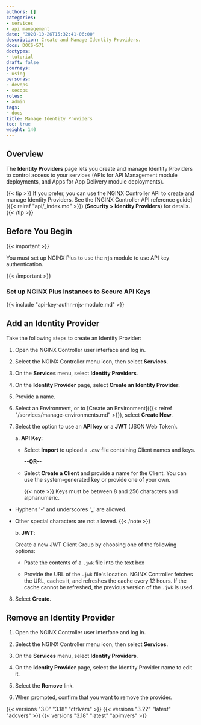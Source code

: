 ```yaml
---
authors: []
categories:
- services
- api management
date: "2020-10-26T15:32:41-06:00"
description: Create and Manage Identity Providers.
docs: DOCS-571
doctypes:
- tutorial
draft: false
journeys:
- using
personas:
- devops
- secops
roles:
- admin
tags:
- docs
title: Manage Identity Providers
toc: true
weight: 140
---
```


## Overview

The **Identity Providers** page lets you create and manage Identity Providers to control access to your services (APIs for API Management module deployments, and Apps for App Delivery module deployments).

{{< tip >}}
If you prefer, you can use the NGINX Controller API to create and manage Identity Providers. See the [NGINX Controller API reference guide]({{< relref "api/_index.md" >}}) (**Security > Identity Providers**) for details.
{{< /tip >}}

## Before You Begin

{{< important >}}

You must set up NGINX Plus to use the `njs` module to use API key authentication.

{{< /important >}}

### Set up NGINX Plus Instances to Secure API Keys

{{< include "api-key-authn-njs-module.md" >}}

## Add an Identity Provider

Take the following steps to create an Identity Provider:

1. Open the NGINX Controller user interface and log in.

2. Select the NGINX Controller menu icon, then select **Services**.

3. On the **Services** menu, select **Identity Providers**.

4. On the **Identity Provider** page, select **Create an Identity Provider**.

5. Provide a name.

6. Select an Environment, or to [Create an Environment]({{< relref "/services/manage-environments.md" >}}), select **Create New**.

7. Select the option to use an **API key** or a **JWT** (JSON Web Token).

    a. **API Key**:

      - Select **Import** to upload a `.csv` file containing Client names and keys. 

        **--OR--**

      - Select **Create a Client** and provide a name for the Client. You can use the system-generated key or provide one of your own.
        
        {{< note >}} 
Keys must be between 8 and 256 characters and alphanumeric.
 - Hyphens '-' and underscores '_' are allowed.
 - Other special characters are not allowed.
        {{< /note >}}

    b. **JWT**:

      Create a new JWT Client Group by choosing one of the following options:

      - Paste the contents of a `.jwk` file into the text box

      - Provide the URL of the `.jwk` file's location. NGINX Controller fetches the URL, caches it, and refreshes the cache every 12 hours. If the cache cannot be refreshed, the previous version of the `.jwk` is used.
  
8. Select **Create**.

## Remove an Identity Provider

1. Open the NGINX Controller user interface and log in.

2. Select the NGINX Controller menu icon, then select **Services**.

3. On the **Services** menu, select **Identity Providers**.

4. On the **Identity Provider** page, select the Identity Provider name to edit it.

5. Select the **Remove** link.

6. When prompted, confirm that you want to remove the provider.


{{< versions "3.0" "3.18" "ctrlvers" >}}
{{< versions "3.22" "latest" "adcvers" >}}
{{< versions "3.18" "latest" "apimvers" >}}

